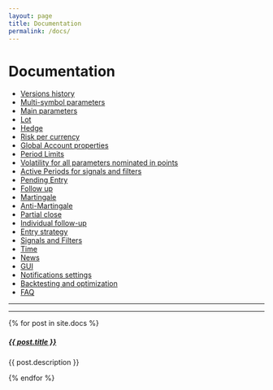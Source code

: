 ```yaml
---
layout: page
title: Documentation
permalink: /docs/
---
```


# Documentation

 * [Versions history](/docs/versions-history)
 * [Multi-symbol parameters](/docs/multi-symbol)
 * [Main parameters](/docs/main-parameters)
 * [Lot](/docs/lot)
 * [Hedge](/docs/hedge)
 * [Risk per currency](/docs/risk-per-currency)
 * [Global Account properties](/docs/global-account-properties)
 * [Period Limits](/docs/period-limits)
 * [Volatility for all parameters nominated in points](/docs/volatility)
 * [Active Periods for signals and filters](/docs/active-periods)
 * [Pending Entry](/docs/pending-entry)
 * [Follow up](/docs/follow-up)
 * [Martingale](/docs/martingale)
 * [Anti-Martingale](/docs/anti-martingale)
 * [Partial close](/docs/partial-close)
 * [Individual follow-up](/docs/individual-follow-up)
 * [Entry strategy](/docs/entry-strategy)
 * [Signals and Filters](/docs/signals-and-filters)
 * [Time](/docs/time)
 * [News](/docs/news)
 * [GUI](/docs/gui)
 * [Notifications settings](/docs/notifications)
 * [Backtesting and optimization](/docs/backtesting-and-optimization)
 * [FAQ](/docs/FAQ)

-------------------------------------------

<div class="section-index">
    <hr class="panel-line">
    {% for post in site.docs  %}        
    <div class="entry">
    <h5><a href="{{ post.url | prepend: site.baseurl }}">{{ post.title }}</a></h5>
    <p>{{ post.description }}</p>
    </div>{% endfor %}
</div>